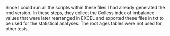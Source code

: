 
Since I could run all the scripts within these files I had already generated the rmd version. In these steps, they collect the Colless index of imbalance values that were later rearranged in EXCEL and exported these files in txt to be used for the statistical analyses. The root ages tables were not used for other tests.
